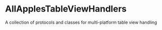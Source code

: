 # AllApplesTableViewHandlers
A collection of protocols and classes for multi-platform table view handling
